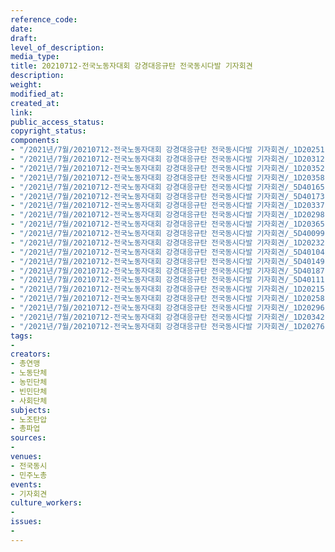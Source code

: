 ```yaml
---
reference_code: 
date: 
draft: 
level_of_description: 
media_type: 
title: 20210712-전국노동자대회 강경대응규탄 전국동시다발 기자회견
description: 
weight: 
modified_at: 
created_at: 
link: 
public_access_status: 
copyright_status: 
components:
- "/2021년/7월/20210712-전국노동자대회 강경대응규탄 전국동시다발 기자회견/_1D20251.jpg"
- "/2021년/7월/20210712-전국노동자대회 강경대응규탄 전국동시다발 기자회견/_1D20312.jpg"
- "/2021년/7월/20210712-전국노동자대회 강경대응규탄 전국동시다발 기자회견/_1D20352.jpg"
- "/2021년/7월/20210712-전국노동자대회 강경대응규탄 전국동시다발 기자회견/_1D20358.jpg"
- "/2021년/7월/20210712-전국노동자대회 강경대응규탄 전국동시다발 기자회견/_5D40165.jpg"
- "/2021년/7월/20210712-전국노동자대회 강경대응규탄 전국동시다발 기자회견/_5D40173.jpg"
- "/2021년/7월/20210712-전국노동자대회 강경대응규탄 전국동시다발 기자회견/_1D20337.jpg"
- "/2021년/7월/20210712-전국노동자대회 강경대응규탄 전국동시다발 기자회견/_1D20298.jpg"
- "/2021년/7월/20210712-전국노동자대회 강경대응규탄 전국동시다발 기자회견/_1D20365.jpg"
- "/2021년/7월/20210712-전국노동자대회 강경대응규탄 전국동시다발 기자회견/_5D40099.jpg"
- "/2021년/7월/20210712-전국노동자대회 강경대응규탄 전국동시다발 기자회견/_1D20232.jpg"
- "/2021년/7월/20210712-전국노동자대회 강경대응규탄 전국동시다발 기자회견/_5D40104.jpg"
- "/2021년/7월/20210712-전국노동자대회 강경대응규탄 전국동시다발 기자회견/_5D40149.jpg"
- "/2021년/7월/20210712-전국노동자대회 강경대응규탄 전국동시다발 기자회견/_5D40187.jpg"
- "/2021년/7월/20210712-전국노동자대회 강경대응규탄 전국동시다발 기자회견/_5D40111.jpg"
- "/2021년/7월/20210712-전국노동자대회 강경대응규탄 전국동시다발 기자회견/_1D20215.jpg"
- "/2021년/7월/20210712-전국노동자대회 강경대응규탄 전국동시다발 기자회견/_1D20258.jpg"
- "/2021년/7월/20210712-전국노동자대회 강경대응규탄 전국동시다발 기자회견/_1D20296.jpg"
- "/2021년/7월/20210712-전국노동자대회 강경대응규탄 전국동시다발 기자회견/_1D20342.jpg"
- "/2021년/7월/20210712-전국노동자대회 강경대응규탄 전국동시다발 기자회견/_1D20276.jpg"
tags:
- 
creators:
- 총연맹
- 노동단체
- 농민단체
- 빈민단체
- 사회단체
subjects:
- 노조탄압
- 총파업
sources:
- 
venues:
- 전국동시
- 민주노총
events:
- 기자회견
culture_workers:
- 
issues:
- 
---
```

